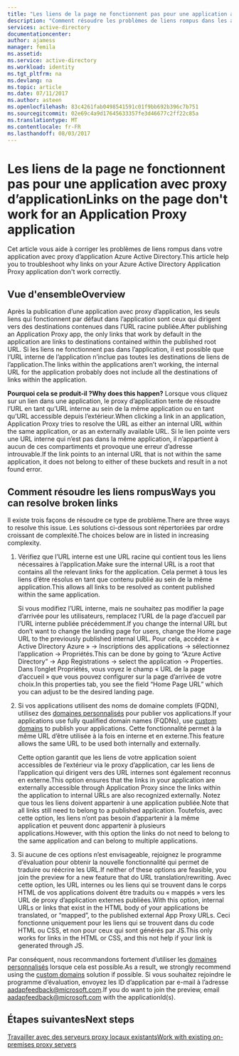 ```yaml
---
title: "Les liens de la page ne fonctionnent pas pour une application avec proxy d’application | Documents Microsoft"
description: "Comment résoudre les problèmes de liens rompus dans les applications avec proxy d’application intégrées à Azure AD"
services: active-directory
documentationcenter: 
author: ajamess
manager: femila
ms.assetid: 
ms.service: active-directory
ms.workload: identity
ms.tgt_pltfrm: na
ms.devlang: na
ms.topic: article
ms.date: 07/11/2017
ms.author: asteen
ms.openlocfilehash: 83c4261fab0498541591c01f9bb692b396c7b751
ms.sourcegitcommit: 02e69c4a9d17645633357fe3d46677c2ff22c85a
ms.translationtype: MT
ms.contentlocale: fr-FR
ms.lasthandoff: 08/03/2017
---
```

# <a name="links-on-the-page-dont-work-for-an-application-proxy-application"></a><span data-ttu-id="c9dda-103">Les liens de la page ne fonctionnent pas pour une application avec proxy d’application</span><span class="sxs-lookup"><span data-stu-id="c9dda-103">Links on the page don't work for an Application Proxy application</span></span>

<span data-ttu-id="c9dda-104">Cet article vous aide à corriger les problèmes de liens rompus dans votre application avec proxy d’application Azure Active Directory.</span><span class="sxs-lookup"><span data-stu-id="c9dda-104">This article help you to troubleshoot why links on your Azure Active Directory Application Proxy application don't work correctly.</span></span>

## <a name="overview"></a><span data-ttu-id="c9dda-105">Vue d'ensemble</span><span class="sxs-lookup"><span data-stu-id="c9dda-105">Overview</span></span> 
<span data-ttu-id="c9dda-106">Après la publication d’une application avec proxy d’application, les seuls liens qui fonctionnent par défaut dans l’application sont ceux qui dirigent vers des destinations contenues dans l’URL racine publiée.</span><span class="sxs-lookup"><span data-stu-id="c9dda-106">After publishing an Application Proxy app, the only links that work by default in the application are links to destinations contained within the published root URL.</span></span> <span data-ttu-id="c9dda-107">Si les liens ne fonctionnent pas dans l’application, il est possible que l’URL interne de l’application n’inclue pas toutes les destinations de liens de l’application.</span><span class="sxs-lookup"><span data-stu-id="c9dda-107">The links within the applications aren’t working, the internal URL for the application probably does not include all the destinations of links within the application.</span></span>

<span data-ttu-id="c9dda-108">**Pourquoi cela se produit-il ?**</span><span class="sxs-lookup"><span data-stu-id="c9dda-108">**Why does this happen?**</span></span> <span data-ttu-id="c9dda-109">Lorsque vous cliquez sur un lien dans une application, le proxy d’application tente de résoudre l’URL en tant qu’URL interne au sein de la même application ou en tant qu’URL accessible depuis l’extérieur.</span><span class="sxs-lookup"><span data-stu-id="c9dda-109">When clicking a link in an application, Application Proxy tries to resolve the URL as either an internal URL within the same application, or as an externally available URL.</span></span> <span data-ttu-id="c9dda-110">Si le lien pointe vers une URL interne qui n’est pas dans la même application, il n’appartient à aucun de ces compartiments et provoque une erreur d’adresse introuvable.</span><span class="sxs-lookup"><span data-stu-id="c9dda-110">If the link points to an internal URL that is not within the same application, it does not belong to either of these buckets and result in a not found error.</span></span>

## <a name="ways-you-can-resolve-broken-links"></a><span data-ttu-id="c9dda-111">Comment résoudre les liens rompus</span><span class="sxs-lookup"><span data-stu-id="c9dda-111">Ways you can resolve broken links</span></span>

<span data-ttu-id="c9dda-112">Il existe trois façons de résoudre ce type de problème.</span><span class="sxs-lookup"><span data-stu-id="c9dda-112">There are three ways to resolve this issue.</span></span> <span data-ttu-id="c9dda-113">Les solutions ci-dessous sont répertoriées par ordre croissant de complexité.</span><span class="sxs-lookup"><span data-stu-id="c9dda-113">The choices below are in listed in increasing complexity.</span></span>

1.  <span data-ttu-id="c9dda-114">Vérifiez que l’URL interne est une URL racine qui contient tous les liens nécessaires à l’application.</span><span class="sxs-lookup"><span data-stu-id="c9dda-114">Make sure the internal URL is a root that contains all the relevant links for the application.</span></span> <span data-ttu-id="c9dda-115">Cela permet à tous les liens d’être résolus en tant que contenu publié au sein de la même application.</span><span class="sxs-lookup"><span data-stu-id="c9dda-115">This allows all links to be resolved as content published within the same application.</span></span>

    <span data-ttu-id="c9dda-116">Si vous modifiez l’URL interne, mais ne souhaitez pas modifier la page d’arrivée pour les utilisateurs, remplacez l’URL de la page d’accueil par l’URL interne publiée précédemment.</span><span class="sxs-lookup"><span data-stu-id="c9dda-116">If you change the internal URL but don’t want to change the landing page for users, change the Home page URL to the previously published internal URL.</span></span> <span data-ttu-id="c9dda-117">Pour cela, accédez à « Active Directory Azure » -&gt; Inscriptions des applications -&gt; sélectionnez l’application -&gt; Propriétés.</span><span class="sxs-lookup"><span data-stu-id="c9dda-117">This can be done by going to “Azure Active Directory” -&gt; App Registrations -&gt; select the application -&gt; Properties.</span></span> <span data-ttu-id="c9dda-118">Dans l’onglet Propriétés, vous voyez le champ « URL de la page d’accueil » que vous pouvez configurer sur la page d’arrivée de votre choix.</span><span class="sxs-lookup"><span data-stu-id="c9dda-118">In this properties tab, you see the field “Home Page URL” which you can adjust to be the desired landing page.</span></span>

2.  <span data-ttu-id="c9dda-119">Si vos applications utilisent des noms de domaine complets (FQDN), utilisez des [domaines personnalisés](https://docs.microsoft.com/azure/active-directory/active-directory-application-proxy-custom-domains) pour publier vos applications.</span><span class="sxs-lookup"><span data-stu-id="c9dda-119">If your applications use fully qualified domain names (FQDNs), use [custom domains](https://docs.microsoft.com/azure/active-directory/active-directory-application-proxy-custom-domains) to publish your applications.</span></span> <span data-ttu-id="c9dda-120">Cette fonctionnalité permet à la même URL d’être utilisée à la fois en interne et en externe.</span><span class="sxs-lookup"><span data-stu-id="c9dda-120">This feature allows the same URL to be used both internally and externally.</span></span>

    <span data-ttu-id="c9dda-121">Cette option garantit que les liens de votre application soient accessibles de l’extérieur via le proxy d’application, car les liens de l’application qui dirigent vers des URL internes sont également reconnus en externe.</span><span class="sxs-lookup"><span data-stu-id="c9dda-121">This option ensures that the links in your application are externally accessible through Application Proxy since the links within the application to internal URLs are also recognized externally.</span></span> <span data-ttu-id="c9dda-122">Notez que tous les liens doivent appartenir à une application publiée.</span><span class="sxs-lookup"><span data-stu-id="c9dda-122">Note that all links still need to belong to a published application.</span></span> <span data-ttu-id="c9dda-123">Toutefois, avec cette option, les liens n’ont pas besoin d’appartenir à la même application et peuvent donc appartenir à plusieurs applications.</span><span class="sxs-lookup"><span data-stu-id="c9dda-123">However, with this option the links do not need to belong to the same application and can belong to multiple applications.</span></span>

3.  <span data-ttu-id="c9dda-124">Si aucune de ces options n’est envisageable, rejoignez le programme d’évaluation pour obtenir la nouvelle fonctionnalité qui permet de traduire ou réécrire les URL.</span><span class="sxs-lookup"><span data-stu-id="c9dda-124">If neither of these options are feasible, you join the preview for a new feature that do URL translation/rewriting.</span></span> <span data-ttu-id="c9dda-125">Avec cette option, les URL internes ou les liens qui se trouvent dans le corps HTML de vos applications doivent être traduits ou « mappés » vers les URL de proxy d’application externes publiées.</span><span class="sxs-lookup"><span data-stu-id="c9dda-125">With this option, internal URLs or links that exist in the HTML body of your applications be translated, or “mapped”, to the published external App Proxy URLs.</span></span> <span data-ttu-id="c9dda-126">Ceci fonctionne uniquement pour les liens qui se trouvent dans du code HTML ou CSS, et non pour ceux qui sont générés par JS.</span><span class="sxs-lookup"><span data-stu-id="c9dda-126">This only works for links in the HTML or CSS, and this not help if your link is generated through JS.</span></span> 

<span data-ttu-id="c9dda-127">Par conséquent, nous recommandons fortement d’utiliser les [domaines personnalisés](https://docs.microsoft.com/azure/active-directory/active-directory-application-proxy-custom-domains) lorsque cela est possible.</span><span class="sxs-lookup"><span data-stu-id="c9dda-127">As a result, we strongly recommend using the [custom domains](https://docs.microsoft.com/azure/active-directory/active-directory-application-proxy-custom-domains) solution if possible.</span></span> <span data-ttu-id="c9dda-128">Si vous souhaitez rejoindre le programme d’évaluation, envoyez les ID d’application par e-mail à l’adresse <aadapfeedback@microsoft.com>.</span><span class="sxs-lookup"><span data-stu-id="c9dda-128">If you do want to join the preview, email <aadapfeedback@microsoft.com> with the applicationId(s).</span></span>

## <a name="next-steps"></a><span data-ttu-id="c9dda-129">Étapes suivantes</span><span class="sxs-lookup"><span data-stu-id="c9dda-129">Next steps</span></span>
[<span data-ttu-id="c9dda-130">Travailler avec des serveurs proxy locaux existants</span><span class="sxs-lookup"><span data-stu-id="c9dda-130">Work with existing on-premises proxy servers</span></span>](application-proxy-working-with-proxy-servers.md)

